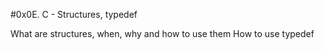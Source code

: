 #0x0E. C - Structures, typedef

What are structures, when, why and how to use them
How to use typedef
